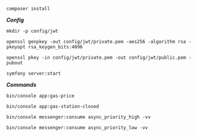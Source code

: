 `composer install`

**_Config_**

`mkdir -p config/jwt`

`openssl genpkey -out config/jwt/private.pem -aes256 -algorithm rsa -pkeyopt rsa_keygen_bits:4096`

`openssl pkey -in config/jwt/private.pem -out config/jwt/public.pem -pubout`

`symfony server:start`

**_Commands_**

`bin/console app:gas-price`

`bin/console app:gas-station-closed`

`bin/console messenger:consume async_priority_high -vv`

`bin/console messenger:consume async_priority_low -vv`